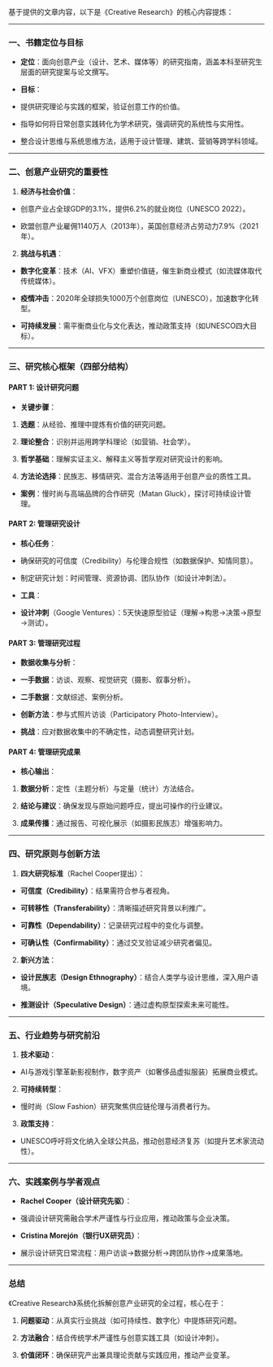 基于提供的文章内容，以下是《Creative Research》的核心内容提炼：

---

### **一、书籍定位与目标**

- **定位**：面向创意产业（设计、艺术、媒体等）的研究指南，涵盖本科至研究生层面的研究提案与论文撰写。

- **目标**：

- 提供研究理论与实践的框架，验证创意工作的价值。

- 指导如何将日常创意实践转化为学术研究，强调研究的系统性与实用性。

- 整合设计思维与系统思维方法，适用于设计管理、建筑、营销等跨学科领域。

---

### **二、创意产业研究的重要性**

1. **经济与社会价值**：

- 创意产业占全球GDP的3.1%，提供6.2%的就业岗位（UNESCO 2022）。

- 欧盟创意产业雇佣1140万人（2013年），英国创意经济占劳动力7.9%（2021年）。

2. **挑战与机遇**：

- **数字化变革**：技术（AI、VFX）重塑价值链，催生新商业模式（如流媒体取代传统媒体）。

- **疫情冲击**：2020年全球损失1000万个创意岗位（UNESCO），加速数字化转型。

- **可持续发展**：需平衡商业化与文化表达，推动政策支持（如UNESCO四大目标）。

---

### **三、研究核心框架（四部分结构）**

#### **PART 1: 设计研究问题**

- **关键步骤**：

1. **选题**：从经验、推理中提炼有价值的研究问题。

2. **理论整合**：识别并运用跨学科理论（如营销、社会学）。

3. **哲学基础**：理解实证主义、解释主义等哲学观对研究设计的影响。

4. **方法论选择**：民族志、移情研究、混合方法等适用于创意产业的质性工具。

- **案例**：慢时尚与高端品牌的合作研究（Matan Gluck），探讨可持续设计管理。

#### **PART 2: 管理研究设计**

- **核心任务**：

- 确保研究的可信度（Credibility）与伦理合规性（如数据保护、知情同意）。

- 制定研究计划：时间管理、资源协调、团队协作（如设计冲刺法）。

- **工具**：

- **设计冲刺**（Google Ventures）：5天快速原型验证（理解→构思→决策→原型→测试）。

#### **PART 3: 管理研究过程**

- **数据收集与分析**：

- **一手数据**：访谈、观察、视觉研究（摄影、叙事分析）。

- **二手数据**：文献综述、案例分析。

- **创新方法**：参与式照片访谈（Participatory Photo-Interview）。

- **挑战**：应对数据收集中的不确定性，动态调整研究计划。

#### **PART 4: 管理研究成果**

- **核心输出**：

1. **数据分析**：定性（主题分析）与定量（统计）方法结合。

2. **结论与建议**：确保发现与原始问题呼应，提出可操作的行业建议。

3. **成果传播**：通过报告、可视化展示（如摄影民族志）增强影响力。

---

### **四、研究原则与创新方法**

1. **四大研究标准**（Rachel Cooper提出）：

- **可信度（Credibility）**：结果需符合参与者视角。

- **可转移性（Transferability）**：清晰描述研究背景以利推广。

- **可靠性（Dependability）**：记录研究过程中的变化与调整。

- **可确认性（Confirmability）**：通过交叉验证减少研究者偏见。

2. **新兴方法**：

- **设计民族志（Design Ethnography）**：结合人类学与设计思维，深入用户语境。

- **推测设计（Speculative Design）**：通过虚构原型探索未来可能性。

---

### **五、行业趋势与研究前沿**

1. **技术驱动**：

- AI与游戏引擎革新影视制作，数字资产（如奢侈品虚拟服装）拓展商业模式。

2. **可持续转型**：

- 慢时尚（Slow Fashion）研究聚焦供应链伦理与消费者行为。

3. **政策支持**：

- UNESCO呼吁将文化纳入全球公共品，推动创意经济复苏（如提升艺术家流动性）。

---

### **六、实践案例与学者观点**

- **Rachel Cooper（设计研究先驱）**：

- 强调设计研究需融合学术严谨性与行业应用，推动政策与企业决策。

- **Cristina Morejón（银行UX研究员）**：

- 展示设计研究日常流程：用户访谈→数据分析→跨团队协作→成果落地。

---

### **总结**

《Creative Research》系统化拆解创意产业研究的全过程，核心在于：

1. **问题驱动**：从真实行业挑战（如可持续性、数字化）中提炼研究问题。

2. **方法融合**：结合传统学术严谨性与创意实践工具（如设计冲刺）。

3. **价值闭环**：确保研究产出兼具理论贡献与实践应用，推动产业变革。